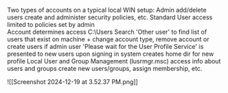 Two types of accounts on a typical local WIN setup:
	Admin
		add/delete users
		create and administer security policies, etc. 
	Standard User
		access limited to policies set by admin  
Account determines access 
C:\Users
Search 'Other user' to find list of users that exist on machine + change account type, remove account or create users if admin user
'Please wait for the User Profile Service' is presented to new users upon signing in 
	system creates home dir for new profile 
Local User and Group Management (lusrmgr.msc) 
	access info about users and groups
	create new users/groups, assign membership, etc. 

![[Screenshot 2024-12-19 at 3.52.37 PM.png]]